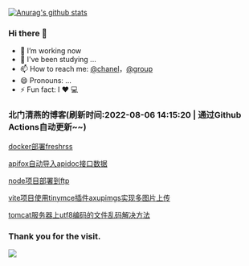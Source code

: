 [![Anurag's github stats](https://github-readme-stats.vercel.app/api?username=bmqy)](https://github.com/anuraghazra/github-readme-stats)
### Hi there 👋
- 🔭 I’m working now
- 🌱 I've been studying ...
- 📫 How to reach me: [@chanel](https://t.me/tcbmqy)，[@group](https://t.me/tgbmqy)
- 😄 Pronouns: ...
- ⚡ Fun fact:  I ❤️ 💻

<!--START_SECTION:bmqy-->

### 北门清燕的博客(刷新时间:2022-08-06 14:15:20 | 通过Github Actions自动更新~~)

[docker部署freshrss](http://hexo.bmqy.net/2648.html)

[apifox自动导入apidoc接口数据](http://hexo.bmqy.net/2645.html)

[node项目部署到ftp](http://hexo.bmqy.net/2640.html)

[vite项目使用tinymce插件axupimgs实现多图片上传](http://hexo.bmqy.net/2642.html)

[tomcat服务器上utf8编码的文件乱码解决方法](http://hexo.bmqy.net/2639.html)

<!--END_SECTION:bmqy-->

### Thank you for the visit.
![](http://profile-counter.glitch.me/bmqy/count.svg)
